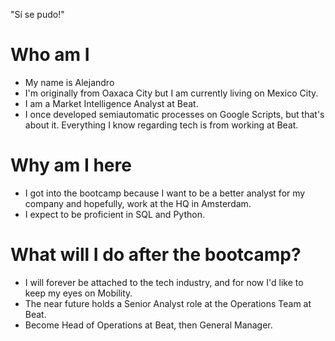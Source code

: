 "Sí se pudo!"

# Who am I

* My name is Alejandro
* I'm originally from Oaxaca City but I am currently living on Mexico City. 
* I am a Market Intelligence Analyst at Beat.
* I once developed semiautomatic processes on Google Scripts, but that's about it. Everything I know regarding tech is 
from working at Beat. 

# Why am I here

* I got into the bootcamp because I want to be a better analyst for my company and hopefully, work at the HQ in Amsterdam. 
* I expect to be proficient in SQL and Python.

# What will I do after the bootcamp?

* I will forever be attached to the tech industry, and for now I'd like to keep my eyes on Mobility. 
* The near future holds a Senior Analyst role at the Operations Team at Beat.  
* Become Head of Operations at Beat, then General Manager. 


